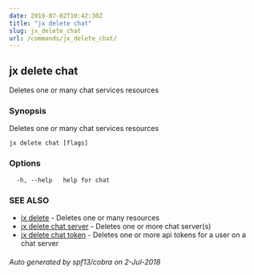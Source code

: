 ```yaml
---
date: 2018-07-02T10:42:30Z
title: "jx delete chat"
slug: jx_delete_chat
url: /commands/jx_delete_chat/
---
```

## jx delete chat

Deletes one or many chat services resources

### Synopsis

Deletes one or many chat services resources

```
jx delete chat [flags]
```

### Options

```
  -h, --help   help for chat
```

### SEE ALSO

* [jx delete](/commands/jx_delete/)	 - Deletes one or many resources
* [jx delete chat server](/commands/jx_delete_chat_server/)	 - Deletes one or more chat server(s)
* [jx delete chat token](/commands/jx_delete_chat_token/)	 - Deletes one or more api tokens for a user on a chat server

###### Auto generated by spf13/cobra on 2-Jul-2018

